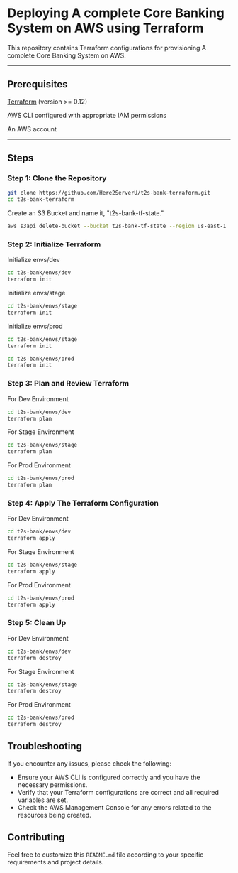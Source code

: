 # Deploying A complete Core Banking System on AWS using Terraform

This repository contains Terraform configurations for provisioning A complete Core Banking System on AWS. 

---

## Prerequisites

[Terraform](https://www.terraform.io/downloads.html) (version >= 0.12)

AWS CLI configured with appropriate IAM permissions

An AWS account

---

## Steps

### Step 1: Clone the Repository

```bash
git clone https://github.com/Here2ServerU/t2s-bank-terraform.git
cd t2s-bank-terraform
```

Create an S3 Bucket and name it, "t2s-bank-tf-state."
```bash
aws s3api delete-bucket --bucket t2s-bank-tf-state --region us-east-1
```

### Step 2: Initialize Terraform

Initialize envs/dev
```bash
cd t2s-bank/envs/dev
terraform init
```

Initialize envs/stage
```bash
cd t2s-bank/envs/stage
terraform init
```

Initialize envs/prod
```bash
cd t2s-bank/envs/stage
terraform init
```

```bash
cd t2s-bank/envs/prod
terraform init
```

### Step 3: Plan and Review Terraform

For Dev Environment
```bash
cd t2s-bank/envs/dev
terraform plan
```

For Stage Environment
```bash
cd t2s-bank/envs/stage
terraform plan
```

For Prod Environment
```bash
cd t2s-bank/envs/prod
terraform plan
```

### Step 4: Apply The Terraform Configuration

For Dev Environment
```bash
cd t2s-bank/envs/dev
terraform apply
```

For Stage Environment
```bash
cd t2s-bank/envs/stage
terraform apply
```

For Prod Environment
```bash
cd t2s-bank/envs/prod
terraform apply
```

### Step 5: Clean Up

For Dev Environment
```bash
cd t2s-bank/envs/dev
terraform destroy
```

For Stage Environment
```bash
cd t2s-bank/envs/stage
terraform destroy
```

For Prod Environment
```bash
cd t2s-bank/envs/prod
terraform destroy
```

## Troubleshooting
If you encounter any issues, please check the following:

- Ensure your AWS CLI is configured correctly and you have the necessary permissions.
- Verify that your Terraform configurations are correct and all required variables are set.
- Check the AWS Management Console for any errors related to the resources being created.

## Contributing
Feel free to customize this `README.md` file according to your specific requirements and project details.

